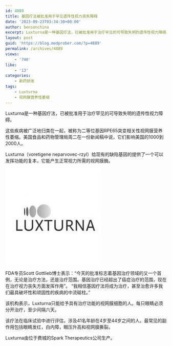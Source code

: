 ```yaml
---
id: 4889
title: 基因疗法被批准用于罕见遗传性视力丧失障碍
date: '2023-09-23T03:34:30+00:00'
author: bensonchina
excerpt: Luxturna是一种基因疗法，已被批准用于治疗罕见的可导致失明的遗传性视力障碍。这些疾病被广泛地归类在一起，被称为二等位基因RPE65突变相关性视网膜营养性萎缩。
layout: post
guid: 'https://blog.medprober.com/?p=4889'
permalink: /archives/4889
views:
    - '740'
like:
    - '13'
categories:
    - 新药研发
tags:
    - Luxturna
    - 视网膜营养性萎缩
---
```


Luxturna是一种基因疗法，已被批准用于治疗罕见的可导致失明的遗传性视力障碍。

这些疾病被广泛地归类在一起，被称为二等位基因RPE65突变相关性视网膜营养性萎缩。美国食品和药物管理局周二在一份新闻稿中说，它们影响美国的1000到2000人。

Luxturna（voretigene neparvovec-rzyl）给现有的缺陷基因的提供了一个可以发挥功能的复本，它能产生正常视力所需的视网膜酶。

![](/assets/uploads/2018/01/og_image-300x300.jpg)

FDA专员Scott Gottlieb博士表示：“今天的批准标志着基因治疗领域的又一个首例，无论是治疗方法，还是治疗范围。基因治疗已经超出了癌症治疗的范围，现在在治疗视力丧失方面发挥作用”。 “我相信基因疗法将成为治疗，甚至治愈许多我们最具破坏性和顽固性的疾病的中流砥柱。”

该机构表示，Luxturna只能给予具有治疗功能的视网膜细胞的人。每只眼睛必须分开治疗，至少间隔六天。

该疗法在临床试验中进行评估，涉及41名年龄在4岁至44岁之间的人。最常见的副作用包括眼睛发红，白内障，眼压升高和视网膜撕裂。

Luxturna由位于费城的Spark Therapeutics公司生产。